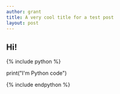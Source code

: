```yaml
---
author: grant
title: A very cool title for a test post
layout: post
---
```


## Hi! 

{% include python %}

print("I'm Python code")

{% include endpython %}